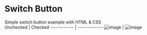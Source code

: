 # Switch Button
Simple switch button example with HTML &amp; CSS <br>
Unchecked | Checked
------------ | -------------
![image](https://user-images.githubusercontent.com/53092493/106038306-d6f52000-60e8-11eb-85e2-36a955bc12fa.png) | ![image](https://user-images.githubusercontent.com/53092493/106038206-b62cca80-60e8-11eb-86c2-edc07db5f3cb.png)
